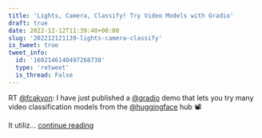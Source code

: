 ```yaml
---
title: 'Lights, Camera, Classify! Try Video Models with Gradio'
draft: true
date: 2022-12-12T11:39:40+00:00
slug: '202212121139-lights-camera-classify'
is_tweet: true
tweet_info:
  id: '1602146140497268738'
  type: 'retweet'
  is_thread: False
---
```




RT [@fcakyon](https://x.com/fcakyon): I have just published a [@gradio](https://x.com/gradio) demo that lets you try many video classification models from the [@huggingface](https://x.com/huggingface) hub 📽

It utiliz… [continue reading](https://x.com/sytelus/status/1602146140497268738)
